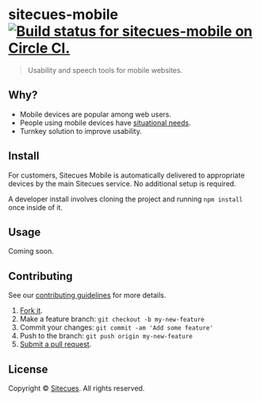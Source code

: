 # sitecues-mobile [![Build status for sitecues-mobile on Circle CI.](https://img.shields.io/circleci/project/sitecues/sitecues-mobile/master.svg "Circle Build Status")](https://circleci.com/gh/sitecues/sitecues-mobile "Sitecues Mobile Builds")

> Usability and speech tools for mobile websites.

## Why?

 - Mobile devices are popular among web users.
 - People using mobile devices have [situational needs](http://accessibility.co.uk/wiki/situational-disability).
 - Turnkey solution to improve usability.

## Install

For customers, Sitecues Mobile is automatically delivered to appropriate devices by the main Sitecues service. No additional setup is required.

A developer install involves cloning the project and running `npm install` once inside of it.

## Usage

Coming soon.

## Contributing

See our [contributing guidelines](https://github.com/sitecues/sitecues-mobile/blob/master/CONTRIBUTING.md "The guidelines for participating in this project.") for more details.

1. [Fork it](https://github.com/sitecues/sitecues-mobile/fork).
2. Make a feature branch: `git checkout -b my-new-feature`
3. Commit your changes: `git commit -am 'Add some feature'`
4. Push to the branch: `git push origin my-new-feature`
5. [Submit a pull request](https://github.com/sitecues/sitecues-mobile/compare "Submit code to this project for review.").

## License

Copyright © [Sitecues](https://sitecues.com "Owner of sitecues-mobile."). All rights reserved.

